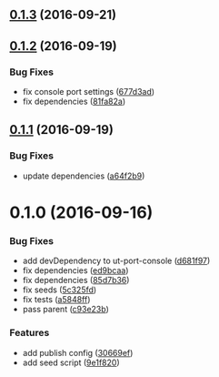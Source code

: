 <a name="0.1.3"></a>
## [0.1.3](https://github.com/softwaregroup-bg/@leveloneproject/dfsp-rule/compare/v0.1.2...v0.1.3) (2016-09-21)



<a name="0.1.2"></a>
## [0.1.2](https://github.com/softwaregroup-bg/@leveloneproject/dfsp-rule/compare/v0.1.1...v0.1.2) (2016-09-19)


### Bug Fixes

* fix console port settings ([677d3ad](https://github.com/softwaregroup-bg/@leveloneproject/dfsp-rule/commit/677d3ad))
* fix dependencies ([81fa82a](https://github.com/softwaregroup-bg/@leveloneproject/dfsp-rule/commit/81fa82a))



<a name="0.1.1"></a>
## [0.1.1](https://github.com/softwaregroup-bg/@leveloneproject/dfsp-rule/compare/v0.1.0...v0.1.1) (2016-09-19)


### Bug Fixes

* update dependencies ([a64f2b9](https://github.com/softwaregroup-bg/@leveloneproject/dfsp-rule/commit/a64f2b9))



<a name="0.1.0"></a>
# 0.1.0 (2016-09-16)


### Bug Fixes

* add devDependency to ut-port-console ([d681f97](https://github.com/softwaregroup-bg/@leveloneproject/dfsp-rule/commit/d681f97))
* fix dependencies ([ed9bcaa](https://github.com/softwaregroup-bg/@leveloneproject/dfsp-rule/commit/ed9bcaa))
* fix dependencies ([85d7b36](https://github.com/softwaregroup-bg/@leveloneproject/dfsp-rule/commit/85d7b36))
* fix seeds ([5c325fd](https://github.com/softwaregroup-bg/@leveloneproject/dfsp-rule/commit/5c325fd))
* fix tests ([a5848ff](https://github.com/softwaregroup-bg/@leveloneproject/dfsp-rule/commit/a5848ff))
* pass parent ([c93e23b](https://github.com/softwaregroup-bg/@leveloneproject/dfsp-rule/commit/c93e23b))


### Features

* add publish config ([30669ef](https://github.com/softwaregroup-bg/@leveloneproject/dfsp-rule/commit/30669ef))
* add seed script ([9e1f820](https://github.com/softwaregroup-bg/@leveloneproject/dfsp-rule/commit/9e1f820))



